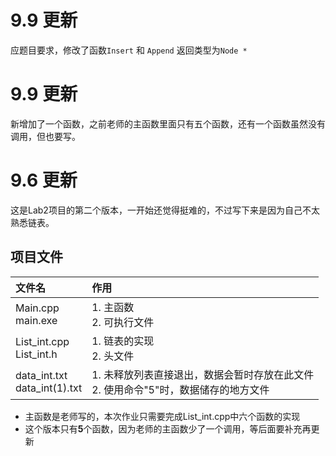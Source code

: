 # 9.9 更新
应题目要求，修改了函数`Insert` 和 `Append` 返回类型为`Node *`
# 9.9 更新
新增加了一个函数，之前老师的主函数里面只有五个函数，还有一个函数虽然没有调用，但也要写。

# 9.6 更新
这是Lab2项目的第二个版本，一开始还觉得挺难的，不过写下来是因为自己不太熟悉链表。
## 项目文件
|文件名|作用|
|:-|:-|
|Main.cpp<br>main.exe|1. 主函数<br>2. 可执行文件|
|List_int.cpp<br>List_int.h|1. 链表的实现<br>2. 头文件|
|data_int.txt<br>data_int(1).txt|1. 未释放列表直接退出，数据会暂时存放在此文件<br>2. 使用命令"5"时，数据储存的地方文件|

- 主函数是老师写的，本次作业只需要完成List_int.cpp中六个函数的实现
- 这个版本只有**5**个函数，因为老师的主函数少了一个调用，等后面要补充再更新